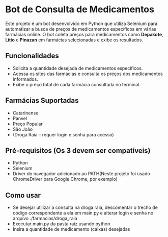 # Bot de Consulta de Medicamentos

Este projeto é um bot desenvolvido em Python que utiliza Selenium para automatizar a busca de preços de medicamentos específicos em várias farmácias online. O bot coleta preços para medicamentos como **Depakote**, **Lítio** e **Pinazan** em farmácias selecionadas e exibe os resultados.

## Funcionalidades

- Solicita a quantidade desejada de medicamentos específicos.
- Acessa os sites das farmácias e consulta os preços dos medicamentos informados.
- Exibe o preço total de cada farmácia consultada no terminal.

## Farmácias Suportadas

- Catarinense
- Panvel
- Preço Popular
- São João
- (Droga Raia – requer login e senha para acesso)

## Pré-requisitos (Os 3 devem ser compatíveis)

- Python
- Selenium
- Driver do navegador adicionado ao PATH(Neste projeto foi usado ChromeDriver para Google Chrome, por exemplo)

## Como usar

- Se desejar utilizar a consulta na droga raia, descomentar o trecho de código
correspondente a ela em main.py e alterar login e senha no arquivo 
./farmacias/droga_raia
- Executar main.py da pasta raiz usando python
- Insira a quantidade de medicamento (caixas) desejadas